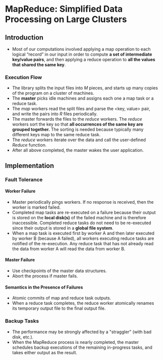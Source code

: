 # MapReduce: Simplified Data Processing on Large Clusters

## Introduction

- Most of our computations involved applying a map operation to each logical “record” in our input in order to compute **a set of intermediate key/value pairs**, and then applying a reduce operation to **all the values that shared the same key**.

### Execution Flow

- The library splits the input files into *M* pieces, and starts up many copies of the program on a cluster of machines.
- The **master** picks idle machines and assigns each one a map task or a reduce task.
- The *map* workers read the split files and parse the <key, value> pair, and write the pairs into *R* files periodically.
- The master forwards the files to the *reduce* workers. The *reduce* workers sort the key so that **all occurrences of the same key are grouped together.**  The sorting is needed because typically many different keys map to the same reduce task.
- The *reduce* workers iterate over the data and call the user-defined *Reduce* function.
- After all above completed, the master wakes the user application.



## Implementation 

### Fault Tolerance 

#### Worker Failure

- Master periodically pings workers. If no response is received, then the worker is marked failed.
- Completed map tasks are re-executed on a failure because their output is stored on the **local disk(s)** of the failed machine and is therefore inaccessible. Completed reduce tasks do not need to be re-executed since their output is stored in a **global file system**.
- When a map task is executed first by worker A and then later executed by worker B (because A failed), all workers executing reduce tasks are notified of the re-execution. Any reduce task that has not already read the data from worker A will read the data from worker B.

#### Master Failure

- Use checkpoints of the master data structures.
- Abort the process if master fails.

#### Semantics in the Presence of Failures

- Atomic commits of map and reduce task outputs.
- When a reduce task completes, the reduce worker atomically renames its temporary output file to the final output file.

### Backup Tasks

- The performance may be strongly affected by a "straggler" (with bad disk, etc.).
- When the MapReduce process is nearly completed, the master schedules backup executions of the remaining in-progress tasks, and takes either output as the result.